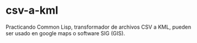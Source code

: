 # csv-a-kml
Practicando Common Lisp, transformador de archivos CSV a KML, pueden ser usado en google maps o software SIG (GIS).
